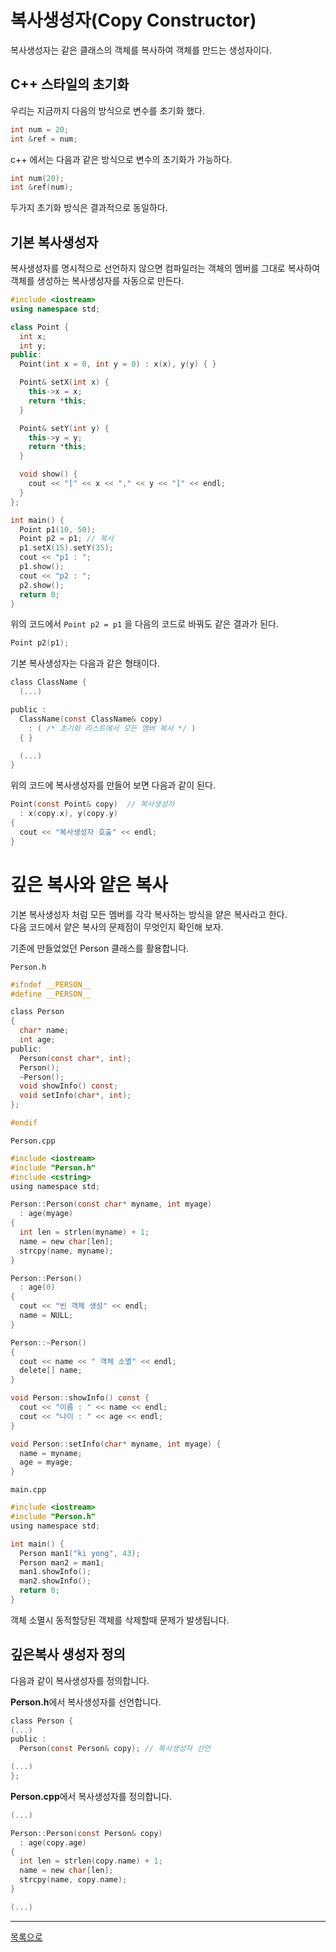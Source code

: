 # 복사생성자(Copy Constructor)

복사생성자는 같은 클래스의 객체를 복사하여 객체를 만드는 생성자이다.

## C++ 스타일의 초기화

우리는 지금까지 다음의 방식으로 변수를 초기화 했다.

```c
int num = 20;
int &ref = num;
```

c++ 에서는 다음과 같은 방식으로 변수의 초기화가 가능하다.

```c
int num(20);
int &ref(num);
```

두가지 초기화 방식은 결과적으로 동일하다.

## 기본 복사생성자

복사생성자를 명시적으로 선언하지 않으면 컴파일러는 객체의 멤버를 그대로 복사하여 객체를 생성하는 복사생성자를 자동으로 만든다.

```cpp
#include <iostream>
using namespace std;

class Point {
  int x;
  int y;
public:
  Point(int x = 0, int y = 0) : x(x), y(y) { }

  Point& setX(int x) {
    this->x = x;
    return *this;
  }

  Point& setY(int y) {
    this->y = y;
    return *this;
  }

  void show() {
    cout << "[" << x << "," << y << "]" << endl;
  }
};

int main() {
  Point p1(10, 50);
  Point p2 = p1; // 복사
  p1.setX(15).setY(35);
  cout << "p1 : ";
  p1.show();
  cout << "p2 : ";
  p2.show();
  return 0;
}
```

위의 코드에서 `Point p2 = p1` 을 다음의 코드로 바꿔도 같은 결과가 된다.

```c
Point p2(p1);
```

기본 복사생성자는 다음과 같은 형태이다.

```c
class ClassName {
  (...)

public :
  ClassName(const ClassName& copy) 
    : ( /* 초기화 리스트에서 모든 맴버 복사 */ ) 
  { }

  (...)
}
```

위의 코드에 복사생성자를 만들어 보면 다음과 같이 된다.

```c
Point(const Point& copy)  // 복사생성자
  : x(copy.x), y(copy.y) 
{
  cout << "복사생성자 호출" << endl;
}
```

# 깊은 복사와 얕은 복사

기본 복사생성자 처럼 모든 멤버를 각각 복사하는 방식을 얕은 복사라고 한다.  
다음 코드에서 얕은 복사의 문제점이 무엇인지 확인해 보자.

기존에 만들었었던 Person 클래스를 활용합니다.

`Person.h`
```c
#ifndef __PERSON__
#define __PERSON__

class Person
{
  char* name;
  int age;
public:
  Person(const char*, int);
  Person();
  ~Person();
  void showInfo() const;
  void setInfo(char*, int);
};

#endif
```

`Person.cpp`
```c
#include <iostream>
#include "Person.h"
#include <cstring>
using namespace std;

Person::Person(const char* myname, int myage)
  : age(myage)
{
  int len = strlen(myname) + 1;
  name = new char[len];
  strcpy(name, myname);
}

Person::Person() 
  : age(0)
{
  cout << "빈 객체 생성" << endl;
  name = NULL;
}

Person::~Person()
{
  cout << name << " 객체 소멸" << endl;
  delete[] name;
}

void Person::showInfo() const {
  cout << "이름 : " << name << endl;
  cout << "나이 : " << age << endl;
}

void Person::setInfo(char* myname, int myage) {
  name = myname;
  age = myage;
}
```

`main.cpp`
```c
#include <iostream>
#include "Person.h"
using namespace std;

int main() {
  Person man1("ki yong", 43);
  Person man2 = man1;
  man1.showInfo();
  man2.showInfo();
  return 0;
}
```

객체 소멸시 동적할당된 객체를 삭제할때 문제가 발생됩니다.

## 깊은복사 생성자 정의

다음과 같이 복사생성자를 정의합니다.

**Person.h**에서 복사생성자를 선언합니다.

```c
class Person {
(...)
public :
  Person(const Person& copy); // 복사생성자 선언

(...)
};

```

**Person.cpp**에서 복사생성자를 정의합니다.

```c
(...)

Person::Person(const Person& copy) 
  : age(copy.age)
{
  int len = strlen(copy.name) + 1;
  name = new char[len];
  strcpy(name, copy.name);
}

(...)
```

---
[목록으로](https://github.com/moosin76/cpp_tutorial)